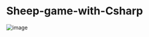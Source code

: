 # Sheep-game-with-Csharp
![image](https://github.com/Vanireddy85/Sheep-game-with-Csharp/assets/138992455/897f4676-5a2d-4a8f-8e61-9a5c9f471fe8)
